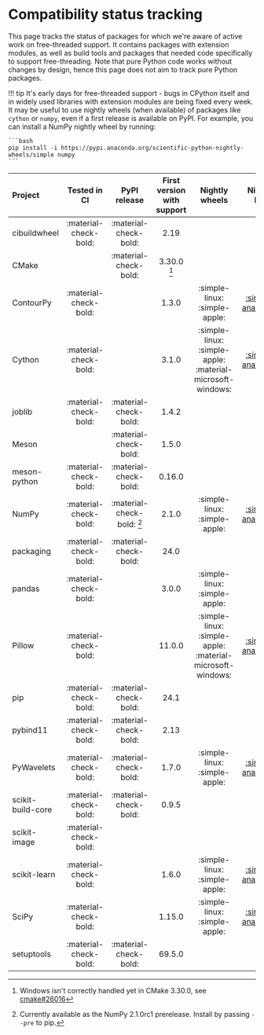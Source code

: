 # Compatibility status tracking

This page tracks the status of packages for which we're aware of active work on
free-threaded support. It contains packages with extension modules, as well
as build tools and packages that needed code specifically to support
free-threading. Note that pure Python code works without changes by design,
hence this page does not aim to track pure Python packages.

!!! tip
    It's early days for free-threaded support - bugs in CPython itself and in
    widely used libraries with extension modules are being fixed every week.
    It may be useful to use nightly wheels (when available) of packages
    like `cython` or `numpy`, even if a first release is available on PyPI.
    For example, you can install a NumPy nightly wheel by running:

    ```bash
    pip install -i https://pypi.anaconda.org/scientific-python-nightly-wheels/simple numpy
    ```

<!-- keep alphabetically ordered -->

| Project           |     Tested in CI      |          PyPI release          | First version with support |                       Nightly wheels                       |                                       Nightly link                                       |
| :---------------- | :-------------------: | :----------------------------: | :------------------------: | :--------------------------------------------------------: | :--------------------------------------------------------------------------------------: |
| cibuildwheel      | :material-check-bold: |     :material-check-bold:      |            2.19            |                                                            |                                                                                          |
| CMake             |                       |     :material-check-bold:      |      3.30.0 [^cmake]       |                                                            |                                                                                          |
| ContourPy         | :material-check-bold: |                                |           1.3.0            |               :simple-linux: :simple-apple:                |  [:simple-anaconda:](https://anaconda.org/scientific-python-nightly-wheels/contourpy/)   |
| Cython            | :material-check-bold: |                                |           3.1.0            | :simple-linux: :simple-apple: :material-microsoft-windows: |    [:simple-anaconda:](https://anaconda.org/scientific-python-nightly-wheels/cython/)    |
| joblib            | :material-check-bold: |     :material-check-bold:      |           1.4.2            |                                                            |                                                                                          |
| Meson             |                       |     :material-check-bold:      |           1.5.0            |                                                            |                                                                                          |
| meson-python      | :material-check-bold: |     :material-check-bold:      |           0.16.0           |                                                            |                                                                                          |
| NumPy             | :material-check-bold: | :material-check-bold: [^numpy] |           2.1.0            |               :simple-linux: :simple-apple:                |    [:simple-anaconda:](https://anaconda.org/scientific-python-nightly-wheels/numpy/)     |
| packaging         | :material-check-bold: |     :material-check-bold:      |            24.0            |                                                            |                                                                                          |
| pandas            | :material-check-bold: |                                |           3.0.0            |               :simple-linux: :simple-apple:                |                                                                                          |
| Pillow            | :material-check-bold: |                                |           11.0.0           | :simple-linux: :simple-apple: :material-microsoft-windows: |    [:simple-anaconda:](https://anaconda.org/scientific-python-nightly-wheels/pillow/)    |
| pip               | :material-check-bold: |     :material-check-bold:      |            24.1            |                                                            |                                                                                          |
| pybind11          | :material-check-bold: |     :material-check-bold:      |            2.13            |                                                            |                                                                                          |
| PyWavelets        | :material-check-bold: |     :material-check-bold:      |           1.7.0            |               :simple-linux: :simple-apple:                |  [:simple-anaconda:](https://anaconda.org/scientific-python-nightly-wheels/pywavelets/)  |
| scikit-build-core | :material-check-bold: |     :material-check-bold:      |           0.9.5            |                                                            |                                                                                          |
| scikit-image      | :material-check-bold: |                                |                            |                                                            |                                                                                          |
| scikit-learn      | :material-check-bold: |                                |           1.6.0            |               :simple-linux: :simple-apple:                | [:simple-anaconda:](https://anaconda.org/scientific-python-nightly-wheels/scikit-learn/) |
| SciPy             | :material-check-bold: |                                |           1.15.0           |               :simple-linux: :simple-apple:                |    [:simple-anaconda:](https://anaconda.org/scientific-python-nightly-wheels/scipy/)     |
| setuptools        | :material-check-bold: |     :material-check-bold:      |           69.5.0           |                                                            |                                                                                          |

[^cmake]: Windows isn't correctly handled yet in CMake 3.30.0, see [cmake#26016](https://gitlab.kitware.com/cmake/cmake/-/issues/26016)

[^numpy]: Currently available as the NumPy 2.1.0rc1 prerelease. Install by
    passing `--pre` to pip.
